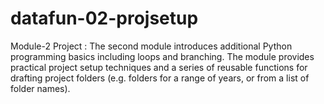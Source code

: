 # datafun-02-projsetup
Module-2 Project : 
The second module introduces additional Python programming basics including loops and branching. The module provides practical project setup techniques and a series of reusable functions for drafting project folders (e.g. folders for a range of years, or from a list of folder names).
